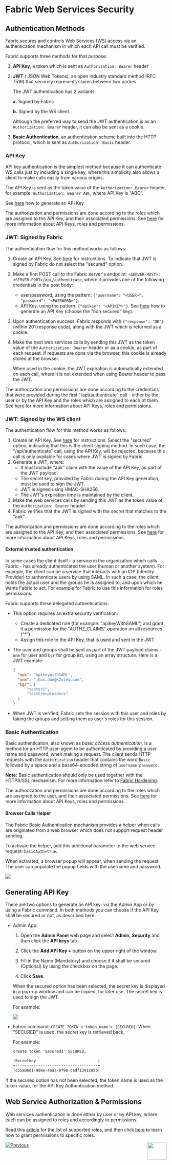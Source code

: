 # **Fabric Web Services Security** 

## Authentication Methods

Fabric secures and controls Web Services (WS) access via an authentication mechanism in which each API call must be verified. 

Fabric supports three methods for that purpose:

1. **API Key**, a token which is sent as `Authorization: Bearer` header

2. **JWT** ( JSON Web Tokens), an open industry standard method (RFC 7519) that securely represents claims between two parties. 

   The JWT authentication has 2 variants:

   **a.** Signed by Fabric 

   **b.** Signed by the WS client
   
      Although the preferred way to send the JWT authentication is as an `Authorization: Bearer` header, it can also be sent as a cookie.

3. **Basic Authentication**, an authentication scheme built into the HTTP protocol, which is sent as `Authorization: Basic` header.

### API Key

API key authentication is the simplest method because it can authenticate WS calls just by including a single key, where this simplicity also allows a client to make calls easily from various origins.

The API Key is sent as the token value of the `Authorization: Bearer` header, for example: `Authorization: Bearer ABC`, where API Key is "ABC".

See [here](/articles/26_fabric_security/05_fabric_webservices_security.md#generating-api-key) how to generate an API Key.

The authorization and permissions are done according to the roles which are assigned to the API Key, and their associated permissions. See [here](/articles/17_fabric_credentials/01_fabric_credentials_overview.md) for more information about API Keys, roles and permissions.

### JWT: Signed by Fabric

The authentication flow for this method works as follows:

1. Create an API Key. See [here](/articles/26_fabric_security/05_fabric_webservices_security.md#generating-api-key) for instructions. To indicate that JWT is signed by Fabric do not select the "secured" option.

2. Make a first POST call to the Fabric server's endpoint: `<SERVER-HOST>:<SERVER-PORT>/api/authenticate`, where it provides one of the following credentials in the post body:

   - user/password, using the pattern: `{"username": "<USER>", "password": "<PASSWORD>"}`.
   - API Key, using the pattern: `{"apikey": "<APIKEY>"}`. See [here](/articles/26_fabric_security/05_fabric_webservices_security.md#generating-api-key) how to generate an API Key (choose the "non secured" key).

3. Upon authentication success, Fabric responds with `{"response": "OK"}` (within 201 response code), along with the JWT which is returned as a cookie.

4. Make the next web services calls by sending this JWT as the token value of the `Authorization: Bearer` header or as a cookie, as part of each request. If requests are done via the browser, this cookie is already stored at the browser.  

   When used in the cookie, the JWT expiration is automatically extended on each call, where it is not extended when using Bearer header to pass the JWT.

The authorization and permissions are done according to the credentials that were provided during the first "/api/authenticate" call - either by the user or by the API Key and the roles which are assigned to each of them. See [here](/articles/17_fabric_credentials/01_fabric_credentials_overview.md) for more information about API Keys, roles and permissions.



### JWT: Signed by the WS client

The authentication flow for this method works as follows:

1. Create an API Key. See [here](/articles/26_fabric_security/05_fabric_webservices_security.md#generating-api-key) for instructions. Select the "secured" option, indicating that this is the client signing method. In such case, the "/api/authenticate" call, using the API Key, will be rejected, because this call is only available for cases where JWT is signed by Fabric.
2. Generate a JWT, where:
   - It must include "apk" claim with the value of the API Key, as part of the JWT payload.
   - The secret key, provided by Fabric during the API Key generation, must be used to sign the JWT.
   - JWT is signed using HMAC-SHA256.
   - The JWT's expiration time is maintained by the client.
3. Make the web services calls by sending this JWT as the token value of the `Authorization: Bearer` header.
4. Fabric verifies that the JWT is signed with the secret that matches to the "apk".

The authorization and permissions are done according to the roles which are assigned to the API Key, and their associated permissions. See [here](/articles/17_fabric_credentials/01_fabric_credentials_overview.md) for more information about API Keys, roles and permissions.



#### External trusted authentication 

In some cases the client itself - a service in the organization which calls Fabric - has already authenticated the user (human or another system). For example, the client can be a service that interacts with an IDP (Identity Provider) to authenticate users by using SAML. In such a case, the client holds the actual user and the groups he is assigned to, and upon which he wants Fabric to act. For example for Fabric to use this information for roles permissions.

Fabric supports these delegated authentications:

* This option requires an extra security verification: 

  * Create a dedicated role (for example: "apikeyWithSAML") and grant it a permission for the "AUTHZ_CLAIMS" operation on all resources ("*").
  * Assign this role to the API Key, that is used and sent in the JWT. 

* The user and groups shall be sent as part of the JWT payload claims - `unm` for user and `bgr` for group list, using an array structure. Here is  a JWT example:

  ```json
  {
  	"apk": "apikeyWithSAML",
  	"unm": "jhon.doe@k2view.com",
  	"bgr": [
  		"tester1",
  		"testGroupLeaders"
  	]
  }
  ```

* When JWT is verified, Fabric sets the session with this user and roles by taking the groups and setting them as user's roles for this session.



### Basic Authentication

Basic authentication, also known as *basic access authentication*, is a method for an HTTP user-agent to be authenticated by providing a user name and password, when making a request. The client sends HTTP requests with the `Authorization` header that contains the word `Basic` followed by a space and a base64-encoded string of `username:password`.

**Note:** Basic authentication should only be used together with the HTTPS/SSL mechanism. For more information refer to [Fabric Hardening](/articles/99_fabric_infras/devops/03_fabric_and_cassandra_hardening.md).

The authorization and permissions are done according to the roles which are assigned to the user, and their associated permissions. See [here](/articles/17_fabric_credentials/01_fabric_credentials_overview.md) for more information about API Keys, roles and permissions.



#### Browser Calls Helper

The Fabric Basic Authentication mechanism provides a helper when calls are originated from a web browser which does not support request header sending.

To activate the helper, add this additional parameter to the web service request: `basicAuth=true`.

When activated, a browser popup will appear, when sending the request. The user can populate the popup fields with the username and password.

<img src="images/05_basic_auth_popup_helper.png">



## Generating API Key  

There are two options to generate an API key: via the Admin App or by using a Fabric command. In both methods you can choose if the API Key shall be secured or not, as described here: 

* Admin App: 

  1. Open the **Admin Panel** web page and select **Admin**, **Security** and then click the **API keys** tab.
  2. Click the **Add API Key +** button on the upper right of the window.

  3. Fill in the Name (Mandatory) and choose if it shall be secured (Optional) by using the checkbox on the page.

  4. Click  **Save**.

  When the secured option has been selected, the secret key is displayed in a pop-up window and can be copied, for later use. The secret key is used to sign the JWT.

  

  For example:

  <img src="/articles/26_fabric_security/images/07_fabric_webToken.PNG">

* Fabric command: `CREATE TOKEN <'token_name'> [SECURED]`.  When "SECURED" is used, the secret key is retrieved back.

  For example:

  ```tex
  create token 'Secured1' SECURED;
  
  |Secretkey                           |
  +------------------------------------+
  |c55a86d1-9de6-4aaa-bf9e-cedf1391c95b|
  ```

  

If the secured option has not been selected,  the token name is used as the token value, for the API Key Authentication method.



## Web Service Authorization & Permissions 

Web services authentication is done either by user or by API key,  where each can be assigned to roles and accordingly to permissions.


Read this [article](/articles/17_fabric_credentials/01_fabric_credentials_overview.md#rbac-in-fabric) for the list of supported roles, and then click [here](/articles/17_fabric_credentials/02_fabric_credentials_commands.md#grant-ws_name-to-role-) to learn how to grant permissions to specific roles.








[![Previous](/articles/images/Previous.png)](/articles/26_fabric_security/04_fabric_interfaces_security.md)[<img align="right" width="60" height="54" src="/articles/images/Next.png">](/articles/26_fabric_security/06_data_masking.md)

